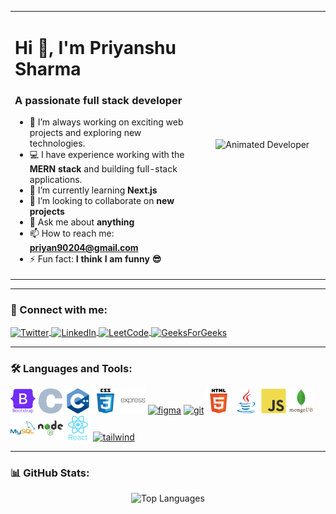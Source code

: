 <table>
  <tr>
    <td valign="middle" width="60%">

<h1 align="left">Hi 👋, I'm Priyanshu Sharma </h1>
<h3 align="left">A passionate full stack developer</h3>

- 🔭 I’m always working on exciting web projects and exploring new technologies.  
- 💻 I have experience working with the **MERN stack** and building full-stack applications.  
- 🌱 I’m currently learning **Next.js**  
- 👯 I’m looking to collaborate on **new projects**  
- 💬 Ask me about **anything**  
- 📫 How to reach me: **priyan90204@gmail.com**  
- ⚡ Fun fact: **I think I am funny 😎**

</td>
<td valign="middle" width="40%" >
<p align="center">
  <img src="https://media2.giphy.com/media/v1.Y2lkPTc5MGI3NjExZHVmMG0yc253bWh5dXpzemc2ZTlvaXBpbDdwMnQ0ODl0cWdsM3gyayZlcD12MV9pbnRlcm5hbF9naWZfYnlfaWQmY3Q9Zw/bGgsc5mWoryfgKBx1u/giphy.gif" alt="Animated Developer" width="250"/>
</p>
</td>
  </tr>
</table>

---

### 🤝 Connect with me:

<p align="left">
  <a href="https://twitter.com/priyanshu_220" target="_blank" rel="noreferrer noopener">
    <img align="center" src="https://raw.githubusercontent.com/rahuldkjain/github-profile-readme-generator/master/src/images/icons/Social/twitter.svg" alt="Twitter" height="30" width="40" />
  </a>
  <a href="https://linkedin.com/in/priyanshu-sharma-959194263" target="_blank" rel="noreferrer noopener">
    <img align="center" src="https://raw.githubusercontent.com/rahuldkjain/github-profile-readme-generator/master/src/images/icons/Social/linked-in-alt.svg" alt="LinkedIn" height="30" width="40" />
  </a>
  <a href="https://www.leetcode.com/priyanshu-2217" target="_blank" rel="noreferrer noopener">
    <img align="center" src="https://raw.githubusercontent.com/rahuldkjain/github-profile-readme-generator/master/src/images/icons/Social/leet-code.svg" alt="LeetCode" height="30" width="40" />
  </a>
  <a href="https://auth.geeksforgeeks.org/user/priyanol1r" target="_blank" rel="noreferrer noopener">
    <img align="center" src="https://raw.githubusercontent.com/rahuldkjain/github-profile-readme-generator/master/src/images/icons/Social/geeks-for-geeks.svg" alt="GeeksForGeeks" height="30" width="40" />
  </a>
</p>

---

### 🛠️ Languages and Tools:

<p align="left"> 
  <a href="https://getbootstrap.com" target="_blank" rel="noreferrer noopener"><img src="https://raw.githubusercontent.com/devicons/devicon/master/icons/bootstrap/bootstrap-plain-wordmark.svg" alt="bootstrap" width="40" height="40"/></a> 
  <a href="https://www.cprogramming.com/" target="_blank" rel="noreferrer noopener"><img src="https://raw.githubusercontent.com/devicons/devicon/master/icons/c/c-original.svg" alt="c" width="40" height="40"/></a> 
  <a href="https://www.w3schools.com/cpp/" target="_blank" rel="noreferrer noopener"><img src="https://raw.githubusercontent.com/devicons/devicon/master/icons/cplusplus/cplusplus-original.svg" alt="cplusplus" width="40" height="40"/></a> 
  <a href="https://www.w3schools.com/css/" target="_blank" rel="noreferrer noopener"><img src="https://raw.githubusercontent.com/devicons/devicon/master/icons/css3/css3-original-wordmark.svg" alt="css3" width="40" height="40"/></a> 
  <a href="https://expressjs.com" target="_blank" rel="noreferrer noopener"><img src="https://raw.githubusercontent.com/devicons/devicon/master/icons/express/express-original-wordmark.svg" alt="express" width="40" height="40"/></a> 
  <a href="https://www.figma.com/" target="_blank" rel="noreferrer noopener"><img src="https://www.vectorlogo.zone/logos/figma/figma-icon.svg" alt="figma" width="40" height="40"/></a> 
  <a href="https://git-scm.com/" target="_blank" rel="noreferrer noopener"><img src="https://www.vectorlogo.zone/logos/git-scm/git-scm-icon.svg" alt="git" width="40" height="40"/></a> 
  <a href="https://www.w3.org/html/" target="_blank" rel="noreferrer noopener"><img src="https://raw.githubusercontent.com/devicons/devicon/master/icons/html5/html5-original-wordmark.svg" alt="html5" width="40" height="40"/></a> 
  <a href="https://www.java.com" target="_blank" rel="noreferrer noopener"><img src="https://raw.githubusercontent.com/devicons/devicon/master/icons/java/java-original.svg" alt="java" width="40" height="40"/></a> 
  <a href="https://developer.mozilla.org/en-US/docs/Web/JavaScript" target="_blank" rel="noreferrer noopener"><img src="https://raw.githubusercontent.com/devicons/devicon/master/icons/javascript/javascript-original.svg" alt="javascript" width="40" height="40"/></a> 
  <a href="https://www.mongodb.com/" target="_blank" rel="noreferrer noopener"><img src="https://raw.githubusercontent.com/devicons/devicon/master/icons/mongodb/mongodb-original-wordmark.svg" alt="mongodb" width="40" height="40"/></a> 
  <a href="https://www.mysql.com/" target="_blank" rel="noreferrer noopener"><img src="https://raw.githubusercontent.com/devicons/devicon/master/icons/mysql/mysql-original-wordmark.svg" alt="mysql" width="40" height="40"/></a> 
  <a href="https://nodejs.org" target="_blank" rel="noreferrer noopener"><img src="https://raw.githubusercontent.com/devicons/devicon/master/icons/nodejs/nodejs-original-wordmark.svg" alt="nodejs" width="40" height="40"/></a> 
  <a href="https://reactjs.org/" target="_blank" rel="noreferrer noopener"><img src="https://raw.githubusercontent.com/devicons/devicon/master/icons/react/react-original-wordmark.svg" alt="react" width="40" height="40"/></a> 
  <a href="https://tailwindcss.com/" target="_blank" rel="noreferrer noopener"><img src="https://www.vectorlogo.zone/logos/tailwindcss/tailwindcss-icon.svg" alt="tailwind" width="40" height="40"/></a> 
</p>

---

### 📊 GitHub Stats:

<p align="center">
  <img src="https://github-readme-stats.vercel.app/api/top-langs/?username=priyanshu-2217&layout=compact&theme=tokyonight" alt="Top Languages" />
</p>


